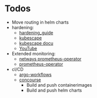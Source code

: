 Todos
=====

- Move routing in helm charts
- hardening: 
  - [hardening_guide](https://rancher.com/docs/k3s/latest/en/security/hardening_guide/)
  - [kubescape](https://github.com/armosec/kubescape)
  - [kubescape docu](https://hub.armo.cloud/docs)
  - [YouTube](https://www.youtube.com/watch?v=ZATGiDIDBQk)
- Extended monitoring:
  - [netways prometheus-operator](https://nws.netways.de/de/tutorials/monitoring-kubernetes-mit-prometheus/)
  - [prometheus-operator](https://sysdig.com/blog/kubernetes-monitoring-prometheus-operator-part3/)
- cI/CD
  - [argo-workflows](https://argoproj.github.io/argo-workflows/quick-start/)
  - [concourse](https://concourse-ci.org/)
    - Build and push containerimages
    - Build and push helm charts